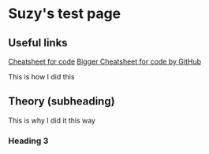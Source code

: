 # **Suzy's test page**
## Useful links
[Cheatsheet for code](https://www.markdownguide.org/cheat-sheet/)
[Bigger Cheatsheet for code by GitHub](https://github.com/tchapi/markdown-cheatsheet/blob/master/README.md)

This is how I did this

## Theory (subheading)

This is why I did it this way

### Heading 3 
